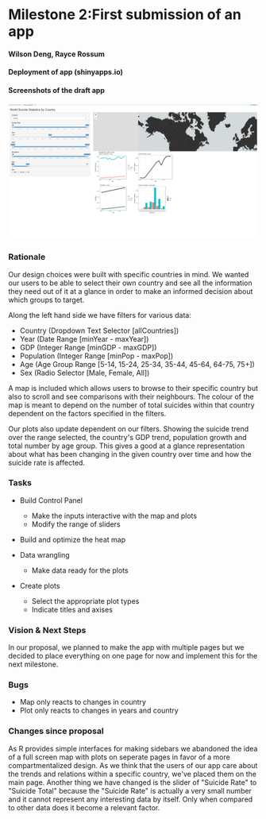 # Milestone 2:First submission of an app
#### Wilson Deng, Rayce Rossum

#### Deployment of app (shinyapps.io)

#### Screenshots of the draft app

![](../imgs/Draft_App_Screenshot_1.png)

### Rationale
Our design choices were built with specific countries in mind. We wanted our users to be able to select their own country and see all the information they need out of it at a glance in order to make an informed decision about which groups to target.

Along the left hand side we have filters for various data:
  - Country (Dropdown Text Selector [allCountries])
  - Year (Date Range [minYear - maxYear])
  - GDP (Integer Range [minGDP - maxGDP])
  - Population (Integer Range [minPop - maxPop])
  - Age (Age Group Range [5-14, 15-24, 25-34, 35-44, 45-64, 64-75, 75+])
  - Sex (Radio Selector [Male, Female, All])

A map is included which allows users to browse to their specific country but also to scroll and see comparisons with their neighbours. The colour of the map is meant to depend on the number of total suicides within that country dependent on the factors specified in the filters.

Our plots also update dependent on our filters. Showing the suicide trend over the range selected, the country's GDP trend, population growth and total number by age group. This gives a good at a glance representation about what has been changing in the given country over time and how the suicide rate is affected.

### Tasks

- Build Control Panel
  - Make the inputs interactive with the map and plots
  - Modify the range of sliders

- Build and optimize the heat map

- Data wrangling
  - Make data ready for the plots

- Create plots
  - Select the appropriate plot types
  - Indicate titles and axises

### Vision & Next Steps

In our proposal, we planned to make the app with multiple pages but we decided to place everything on one page for now and implement this for the next milestone.

### Bugs

- Map only reacts to changes in country
- Plot only reacts to changes in years and country

### Changes since proposal

As R provides simple interfaces for making sidebars we abandoned the idea of a full screen map with plots on seperate pages in favor of a more compartmentalized design. As we think that the users of our app care about the trends and relations within a specific country, we've placed them on the main page. Another thing we have changed is the slider of "Suicide Rate" to "Suicide Total" because the "Suicide Rate" is actually a very small number and it cannot represent any interesting data by itself. Only when compared to other data does it become a relevant factor. 
